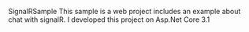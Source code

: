 SignalRSample
This sample is a web project includes an example about chat with signalR. I developed this project on Asp.Net Core 3.1

